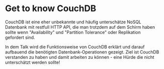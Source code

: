 
# Get to know CouchDB

CouchDB ist eine eher unbekannte und häufig unterschätze NoSQL Datenbank mit restfull HTTP API, die man trotzdem auf dem Schirm haben sollte wenn "Availability" und "Partition Tolerance" oder Replikation gefordert sind.

In dem Talk wird die Funktionsweise von CouchDB erklärt und darauf aufbauend die benötigten Datenbank-Operationen gezeigt. Ziel ist CouchDB verstanden zu haben und damit arbeiten zu können - eine Hürde die nicht unterschätzt werden sollte!

